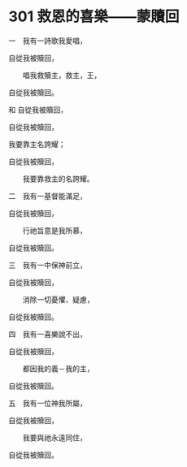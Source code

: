 # 301 救恩的喜樂——蒙贖回

一　我有一詩歌我愛唱，

自從我被贖回，

　　唱我救贖主，救主，王，

自從我被贖回。

和 自從我被贖回，

自從我被贖回，

我要靠主名誇耀；

自從我被贖回，

　　我要靠救主的名誇耀。

二　我有一基督能滿足，

自從我被贖回，

　　行祂旨意是我所慕，

自從我被贖回。

三　我有一中保神前立，

自從我被贖回，

　　消除一切憂懼、疑慮，

自從我被贖回。

四　我有一喜樂說不出，

自從我被贖回，

　　都因我的義－我的主，

自從我被贖回。

五　我有一位神我所屬，

自從我被贖回，

　　我要與祂永遠同住，

自從我被贖回。

